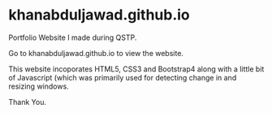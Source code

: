 # khanabduljawad.github.io
Portfolio Website I made during QSTP.

Go to khanabduljawad.github.io to view the website.

This website incoporates HTML5, CSS3 and Bootstrap4 along with a little bit of Javascript (which was primarily used for detecting change in and resizing windows. 

Thank You.
